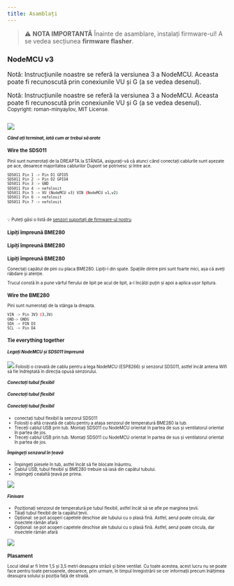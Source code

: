 ```yaml
---
title: Asamblați
---
```


> ⚠️ **NOTA IMPORTANTĂ**
Înainte de asamblare, instalați firmware-ul!
A se vedea secțiunea __firmware flasher__.

### NodeMCU v3
Notă: Instrucțiunile noastre se referă la versiunea 3 a NodeMCU. Aceasta poate fi recunoscută prin conexiunile VU și G (a se vedea desenul).

Notă: Instrucțiunile noastre se referă la versiunea 3 a NodeMCU. Aceasta poate fi recunoscută prin conexiunile VU și G (a se vedea desenul).
<small>Copyright: roman-minyaylov, MIT License<small>.


<img src="..docsairrohrnodemcu-v3-bme280.jpeg" style="margin-top: 1em" loading="lazy">

##### Când ați terminat, iată cum ar trebui să arate


### Wire the SDS011
Pinii sunt numerotați de la DREAPTA la STÂNGA, asigurați-vă că atunci când conectați cablurile sunt așezate pe ace, deoarece majoritatea cablurilor Dupont se potrivesc și între ace.
```bash
SDS011 Pin 1 -> Pin D1 GPIO5
SDS011 Pin 2 -> Pin D2 GPIO4
SDS011 Pin 3 -> GND
SDS011 Pin 4 -> nefolosit
SDS011 Pin 5 -> VU (NodeMCU v3) VIN (NodeMCU v1,v2)
SDS011 Pin 6 -> nefolosit
SDS011 Pin 7 -> nefolosit
```

<br>

💡 Puteți găsi o listă de [senzori suportați de firmware-ul nostru](https://github.comopendata-stuttgartsensors-softwareblobmasterairrohr-firmwareReadme.md)



### Lipiți împreună BME280
### Lipiți împreună BME280
### Lipiți împreună BME280

Conectați capătul de pini cu placa BME280. Lipiți-l din spate. Spațiile dintre pini sunt foarte mici, așa că aveți răbdare și atenție.

Trucul constă în a pune vârful fierului de lipit pe acul de lipit, a-l încălzi puțin și apoi a aplica ușor lipitura.



### Wire the BME280
Pini sunt numerotați de la stânga la dreapta.
```bash
VIN -> Pin 3V3 (3,3V)
GND-> GNDG
SDA -> PIN D3
SCL -> Pin D4
```

### Tie everything together

 ##### Legați NodeMCU și SDS011 împreună
<img src="..docsairrohrtie-air-quality-sensor-together.jpeg" loading="lazy">
Folosiți o cravată de cablu pentru a lega NodeMCU (ESP8266) și senzorul SDS011, astfel încât antena Wifi să fie îndreptată în direcția opusă senzorului.

 ##### Conectați tubul flexibil
 ##### Conectați tubul flexibil
 ##### Conectați tubul flexibil

* conectați tubul flexibil la senzorul SDS011
* Folosiți o altă cravată de cablu pentru a atașa senzorul de temperatură BME280 la tub.
* Treceți cablul USB prin tub. Montați SDS011 cu NodeMCU orientat în partea de sus și ventilatorul orientat în partea de jos.
* Treceți cablul USB prin tub. Montați SDS011 cu NodeMCU orientat în partea de sus și ventilatorul orientat în partea de jos.
 ##### Împingeți senzorul în țeavă
* Împingeți piesele în tub, astfel încât să fie blocate înăuntru.
* Cablul USB, tubul flexibil și BME280 trebuie să iasă din capătul tubului.
* Împingeți cealaltă țeavă pe prima.

<img src="..docsairrohrsds011-jammed-into-tube.jpeg" loading="lazy">

##### Finisare
* Poziționați senzorul de temperatură pe tubul flexibil, astfel încât să se afle pe marginea țevii.
* Tăiați tubul flexibil de la capătul țevii.
* Opțional: se pot acoperi capetele deschise ale tubului cu o plasă fină. Astfel, aerul poate circula, dar insectele rămân afară
* Opțional: se pot acoperi capetele deschise ale tubului cu o plasă fină. Astfel, aerul poate circula, dar insectele rămân afară
<img src="..docsairrohrposition-bme280.jpeg" loading="lazy">

### Plasament
Locul ideal ar fi între 1,5 și 3,5 metri deasupra străzii și bine ventilat. Cu toate acestea, acest lucru nu se poate face pentru toate persoanele, deoarece, prin urmare, în timpul înregistrării se cer informații precum înălțimea deasupra solului și poziția față de stradă.

